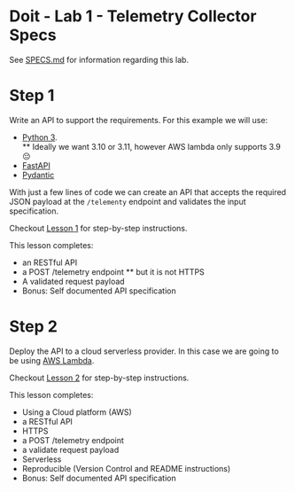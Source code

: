 # Doit - Lab 1 - Telemetry Collector Specs

See [SPECS.md](SPECS.md) for information regarding this lab.

# Step 1

Write an API to support the requirements. For this example we will use:

* [Python 3](https://www.python.org/).  
** Ideally we want 3.10 or 3.11, however AWS lambda only supports 3.9 😔
* [FastAPI](https://fastapi.tiangolo.com/)
* [Pydantic](https://docs.pydantic.dev/)

With just a few lines of code we can create an API that accepts the required JSON payload at the `/telementy` endpoint and validates the input specification.

Checkout [Lesson 1](lesson1/README.md) for step-by-step instructions.

This lesson completes:
* an RESTful API
* a POST /telemetry endpoint
** but it is not HTTPS
* A validated request payload
* Bonus: Self documented API specification

# Step 2

Deploy the API to a cloud serverless provider. In this case we are going to be using [AWS Lambda](https://aws.amazon.com/lambda/).

Checkout [Lesson 2](lesson2/README.md) for step-by-step instructions.

This lesson completes:
* Using a Cloud platform (AWS)
* a RESTful API
* HTTPS
* a POST /telemetry endpoint
* a validate request payload
* Serverless
* Reproducible (Version Control and README instructions)
* Bonus: Self documented API specification
